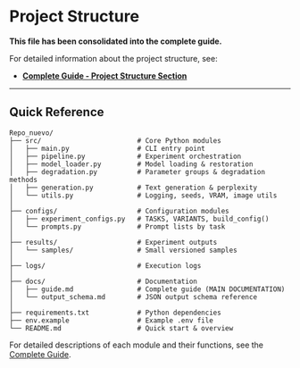 # Project Structure

**This file has been consolidated into the complete guide.**

For detailed information about the project structure, see:
- **[Complete Guide - Project Structure Section](docs/guide.md#project-structure)**

---

## Quick Reference

```
Repo_nuevo/
├── src/                        # Core Python modules
│   ├── main.py                 # CLI entry point
│   ├── pipeline.py             # Experiment orchestration
│   ├── model_loader.py         # Model loading & restoration
│   ├── degradation.py          # Parameter groups & degradation methods
│   ├── generation.py           # Text generation & perplexity
│   └── utils.py                # Logging, seeds, VRAM, image utils
│
├── configs/                    # Configuration modules
│   ├── experiment_configs.py   # TASKS, VARIANTS, build_config()
│   └── prompts.py              # Prompt lists by task
│
├── results/                    # Experiment outputs
│   └── samples/                # Small versioned samples
│
├── logs/                       # Execution logs
│
├── docs/                       # Documentation
│   ├── guide.md                # Complete guide (MAIN DOCUMENTATION)
│   └── output_schema.md        # JSON output schema reference
│
├── requirements.txt            # Python dependencies
├── env.example                 # Example .env file
└── README.md                   # Quick start & overview
```

For detailed descriptions of each module and their functions, see the [Complete Guide](docs/guide.md).
